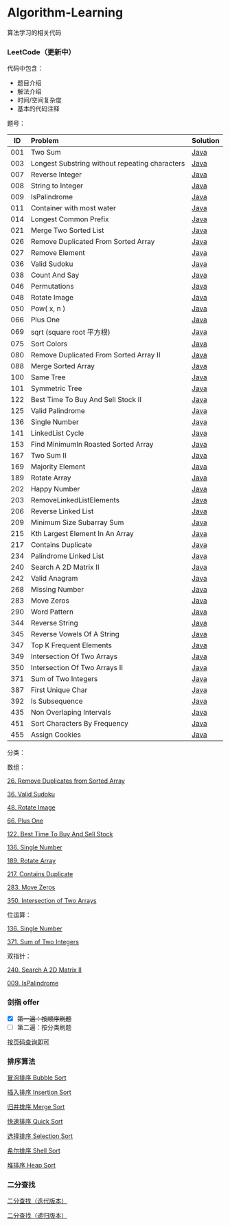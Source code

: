# Algorithm-Learning

算法学习的相关代码



### LeetCode（更新中）

代码中包含：

- 题目介绍
- 解法介绍
- 时间/空间复杂度
- 基本的代码注释

题号：

| ID   | Problem                                        | Solution                                                     |
| ---- | :--------------------------------------------- | ------------------------------------------------------------ |
| 001  | Two Sum                                        | [Java](https://github.com/kaikanwu/Algorithm-Learning/blob/master/src/leetcode/Q1_TwoSum.java) |
| 003  | Longest Substring without repeating characters | [Java](https://github.com/kaikanwu/Algorithm-Learning/blob/master/src/leetcode/Q3_LongestSubstring.java) |
| 007  | Reverse Integer                                | [Java](https://github.com/kaikanwu/Algorithm-Learning/blob/master/src/leetcode/Q7_ReverseInteger.java) |
| 008  | String to Integer                              | [Java](https://github.com/kaikanwu/Algorithm-Learning/blob/master/src/leetcode/Q8_StringToIntegerATOI.java) |
| 009  | IsPalindrome                                   | [Java](https://github.com/kaikanwu/Algorithm-Learning/blob/master/src/leetcode/Q9_IsPalindrome.java) |
| 011  | Container with most water                      | [Java](https://github.com/kaikanwu/Algorithm-Learning/blob/master/src/leetcode/Q11_ContainerWithMostWater.java) |
| 014  | Longest Common Prefix                          | [Java](https://github.com/kaikanwu/Algorithm-Learning/blob/master/src/leetcode/Q14_LongestCommonPrefix.java) |
| 021  | Merge Two Sorted List                          | [Java](<https://github.com/kaikanwu/Algorithm-Learning/blob/master/src/leetcode/Q21_MergeTwoSortedLists.java>) |
| 026  | Remove Duplicated From Sorted Array            | [Java](https://github.com/kaikanwu/Algorithm-Learning/blob/master/src/leetcode/Q26_RemoveDuplicatedFromSortedArray.java) |
| 027  | Remove Element                                 | [Java](https://github.com/kaikanwu/Algorithm-Learning/blob/master/src/leetcode/Q27_RemoveElement.java) |
| 036  | Valid Sudoku                                   | [Java](https://github.com/kaikanwu/Algorithm-Learning/blob/master/src/leetcode/Q36_ValidSudoku.java) |
| 038  | Count And Say                                  | [Java](https://github.com/kaikanwu/Algorithm-Learning/blob/master/src/leetcode/Q38_CountAndSay.java) |
| 046  | Permutations                                   | [Java](https://github.com/kaikanwu/Algorithm-Learning/blob/master/src/leetcode/Q46_Permutations.java) |
| 048  | Rotate Image                                   | [Java](https://github.com/kaikanwu/Algorithm-Learning/blob/master/src/leetcode/Q48_RotateImage.java) |
| 050  | Pow( x, n )                                    | [Java](https://github.com/kaikanwu/Algorithm-Learning/blob/master/src/leetcode/Q50_Pow.java) |
| 066  | Plus One                                       | [Java](https://github.com/kaikanwu/Algorithm-Learning/blob/master/src/leetcode/Q66_PlusOne.java) |
| 069  | sqrt (square root 平方根)                      | [Java](https://github.com/kaikanwu/Algorithm-Learning/blob/master/src/leetcode/Q69_Sqrtx.java) |
| 075  | Sort Colors                                    | [Java](https://github.com/kaikanwu/Algorithm-Learning/blob/master/src/leetcode/Q75_SortColors.java) |
| 080  | Remove Duplicated From Sorted Array II         | [Java](https://github.com/kaikanwu/Algorithm-Learning/blob/master/src/leetcode/Q80_RemoveDuplicatedFromSortedArrayII.java) |
| 088  | Merge Sorted Array                             | [Java](https://github.com/kaikanwu/Algorithm-Learning/blob/master/src/leetcode/Q88_MergeSortedArray.java) |
| 100  | Same Tree                                      | [Java](https://github.com/kaikanwu/Algorithm-Learning/blob/master/src/leetcode/Q100_SameTree.java) |
| 101  | Symmetric Tree                                 | [Java](https://github.com/kaikanwu/Algorithm-Learning/blob/master/src/leetcode/Q101_SymmetricTree.java) |
| 122  | Best Time To Buy And Sell Stock II             | [Java](https://github.com/kaikanwu/Algorithm-Learning/blob/master/src/leetcode/Q122_BestTimeToBuyAndSellStockII.java) |
| 125  | Valid Palindrome                               | [Java](https://github.com/kaikanwu/Algorithm-Learning/blob/master/src/leetcode/Q125_ValidPalindrome.java) |
| 136  | Single Number                                  | [Java](https://github.com/kaikanwu/Algorithm-Learning/blob/master/src/leetcode/Q136_SingleNumber.java) |
| 141  | LinkedList Cycle                               | [Java](https://github.com/kaikanwu/Algorithm-Learning/blob/master/src/leetcode/Q141_LinkedListCycle.java) |
| 153  | Find MinimumIn Roasted Sorted Array            | [Java](https://github.com/kaikanwu/Algorithm-Learning/blob/master/src/leetcode/Q153_FindMinimumInRoastedSortedArray.java) |
| 167  | Two Sum II                                     | [Java](https://github.com/kaikanwu/Algorithm-Learning/blob/master/src/leetcode/Q167_TwoSum_II.java) |
| 169  | Majority Element                               | [Java](https://github.com/kaikanwu/Algorithm-Learning/blob/master/src/leetcode/Q169_MajorityElement.java) |
| 189  | Rotate Array                                   | [Java](https://github.com/kaikanwu/Algorithm-Learning/blob/master/src/leetcode/Q189_RotateArray.java) |
| 202  | Happy Number                                   | [Java](https://github.com/kaikanwu/Algorithm-Learning/blob/master/src/leetcode/Q202_HappyNumber.java) |
| 203  | RemoveLinkedListElements                       | [Java](https://github.com/kaikanwu/Algorithm-Learning/blob/master/src/leetcode/Q203_RemoveLinkedListElements.java) |
| 206  | Reverse Linked List                            | [Java](https://github.com/kaikanwu/Algorithm-Learning/blob/master/src/leetcode/Q206_ReverseLinkedList.java) |
| 209  | Minimum Size Subarray Sum                      | [Java](https://github.com/kaikanwu/Algorithm-Learning/blob/master/src/leetcode/Q209_MinimumSizeSubarraySum.java) |
| 215  | Kth Largest Element In An Array                | [Java](https://github.com/kaikanwu/Algorithm-Learning/blob/master/src/leetcode/Q215_KthLargestElementInAnArray.java) |
| 217  | Contains Duplicate                             | [Java](https://github.com/kaikanwu/Algorithm-Learning/blob/master/src/leetcode/Q217_ContainsDuplicate.java) |
| 234  | Palindrome Linked List                         | [Java](https://github.com/kaikanwu/Algorithm-Learning/blob/master/src/leetcode/Q234_ParlindromeLinkedList.java) |
| 240  | Search A 2D Matrix II                          | [Java](https://github.com/kaikanwu/Algorithm-Learning/blob/master/src/leetcode/Q240_SearchA2DMatrixII.java) |
| 242  | Valid Anagram                                  | [Java](https://github.com/kaikanwu/Algorithm-Learning/blob/master/src/leetcode/Q242_ValidAnagram.java) |
| 268  | Missing Number                                 | [Java](https://github.com/kaikanwu/Algorithm-Learning/blob/master/src/leetcode/Q268_MissingNumber.java) |
| 283  | Move Zeros                                     | [Java](https://github.com/kaikanwu/Algorithm-Learning/blob/master/src/leetcode/Q283_MoveZeros.java) |
| 290  | Word Pattern                                   | [Java](https://github.com/kaikanwu/Algorithm-Learning/blob/master/src/leetcode/Q290_WordPattern.java) |
| 344  | Reverse String                                 | [Java](https://github.com/kaikanwu/Algorithm-Learning/blob/master/src/leetcode/Q344_ReverseString.java) |
| 345  | Reverse Vowels Of A String                     | [Java](https://github.com/kaikanwu/Algorithm-Learning/blob/master/src/leetcode/Q345_ReverseVowelsOfAString.java) |
| 347  | Top K Frequent Elements                        | [Java](https://github.com/kaikanwu/Algorithm-Learning/blob/master/src/leetcode/Q347_TopKFrequentElements.java) |
| 349  | Intersection Of Two Arrays                     | [Java](https://github.com/kaikanwu/Algorithm-Learning/blob/master/src/leetcode/Q349_IntersectionOfTwoArrays.java) |
| 350  | Intersection Of Two Arrays II                  | [Java](https://github.com/kaikanwu/Algorithm-Learning/blob/master/src/leetcode/Q350_IntersectionOfTwoArrays.java) |
| 371  | Sum of Two Integers                            | [Java](https://github.com/kaikanwu/Algorithm-Learning/blob/master/src/leetcode/Q371_SumOfTwoIntegers.java) |
| 387  | First Unique Char                              | [Java](https://github.com/kaikanwu/Algorithm-Learning/blob/master/src/leetcode/Q387_FirstUniqueChar.java) |
| 392  | Is Subsequence                                 | [Java](https://github.com/kaikanwu/Algorithm-Learning/blob/master/src/leetcode/Q392_IsSubsequence.java) |
| 435  | Non Overlaping Intervals                       | [Java](https://github.com/kaikanwu/Algorithm-Learning/blob/master/src/leetcode/Q435_NonOverlapingIntervals.java) |
| 451  | Sort Characters By Frequency                   | [Java](https://github.com/kaikanwu/Algorithm-Learning/blob/master/src/leetcode/Q451_SortCharactersByFrequency.java) |
| 455  | Assign Cookies                                 | [Java](https://github.com/kaikanwu/Algorithm-Learning/blob/master/src/leetcode/Q455_AssignCookies.java) |



分类：

数组：

[26. Remove Duplicates from Sorted Array](https://github.com/kaikanwu/Algorithm-Learning/blob/master/src/leetcode/Q26_RemoveDuplicatedFromSortedArray.java)

[36. Valid Sudoku](https://github.com/kaikanwu/Algorithm-Learning/blob/master/src/leetcode/Q36_ValidSudoku.java)

[48. Rotate Image](https://github.com/kaikanwu/Algorithm-Learning/blob/master/src/leetcode/Q48_RotateImage.java)

[66. Plus One](https://github.com/kaikanwu/Algorithm-Learning/blob/master/src/leetcode/Q66_PlusOne.java)

[122. Best Time To Buy And Sell Stock](https://github.com/kaikanwu/Algorithm-Learning/blob/master/src/leetcode/Q122_BestTimeToBuyAndSellStockII.java)

[136. Single Number](https://github.com/kaikanwu/Algorithm-Learning/blob/master/src/leetcode/Q136_SingleNumber.java)

[189. Rotate Array](https://github.com/kaikanwu/Algorithm-Learning/blob/master/src/leetcode/Q189_RotateArray.java)

[217. Contains Duplicate](https://github.com/kaikanwu/Algorithm-Learning/blob/master/src/leetcode/Q217_ContainsDuplicate.java)

[283. Move Zeros](https://github.com/kaikanwu/Algorithm-Learning/blob/master/src/leetcode/Q283_MoveZeros.java)

[350.  Intersection of Two Arrays](https://github.com/kaikanwu/Algorithm-Learning/blob/master/src/leetcode/Q350_IntersectionOfTwoArrays.java)



位运算：

[136. Single Number](https://github.com/kaikanwu/Algorithm-Learning/blob/master/src/leetcode/Q136_SingleNumber.java)

[371. Sum of Two Integers](https://github.com/kaikanwu/Algorithm-Learning/blob/master/src/leetcode/Q371_SumOfTwoIntegers.java)

双指针：

[240. Search A 2D Matrix II](https://github.com/kaikanwu/Algorithm-Learning/blob/master/src/leetcode/Q240_SearchA2DMatrixII.java)

[009. IsPalindrome](https://github.com/kaikanwu/Algorithm-Learning/blob/master/src/leetcode/Q9_IsPalindrome.java)





### 剑指 offer 

- [x] ~~第一遍：按顺序刷题~~
- [ ] 第二遍：按分类刷题

[按页码查询即可](https://github.com/kaikanwu/Algorithm-Learning/tree/master/src/pointToOffer)



### 排序算法

[冒泡排序 Bubble Sort](https://github.com/kaikanwu/Algorithm-Learning/blob/master/src/sort/BubbleSort.java)

[插入排序 Insertion Sort](https://github.com/kaikanwu/Algorithm-Learning/blob/master/src/sort/InsertionSort.java)

[归并排序 Merge Sort](https://github.com/kaikanwu/Algorithm-Learning/blob/master/src/sort/MergeSort.java)

[快速排序 Quick Sort](https://github.com/kaikanwu/Algorithm-Learning/blob/master/src/sort/QuickSort.java)

[选择排序 Selection Sort](https://github.com/kaikanwu/Algorithm-Learning/blob/master/src/sort/SelectionSort.java)

[希尔排序 Shell Sort](https://github.com/kaikanwu/Algorithm-Learning/blob/master/src/sort/ShellSort.java)

[堆排序 Heap Sort](https://github.com/kaikanwu/Algorithm-Learning/blob/master/src/imoocAlgorithm/heap/HeapSort3.java)



### 二分查找

[二分查找（迭代版本）](https://github.com/kaikanwu/Algorithm-Learning/blob/master/src/imoocAlgorithm/tree/BinarySearch.java)

[二分查找（递归版本）](https://github.com/kaikanwu/Algorithm-Learning/blob/master/src/imoocAlgorithm/tree/BinarySearch2.java)